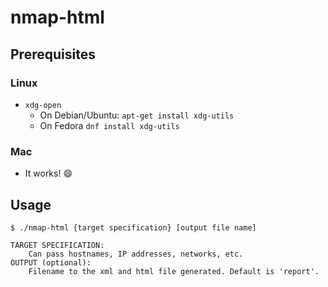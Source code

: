 # nmap-html

## Prerequisites

### Linux 

* `xdg-open`
    - On Debian/Ubuntu: `apt-get install xdg-utils`
    - On Fedora `dnf install xdg-utils`

### Mac
* It works! :smile: 

## Usage
```
$ ./nmap-html {target specification} [output file name]

TARGET SPECIFICATION:
    Can pass hostnames, IP addresses, networks, etc.
OUTPUT (optional):
    Filename to the xml and html file generated. Default is 'report'.
```